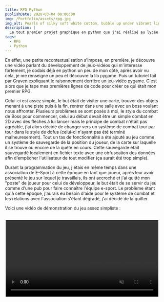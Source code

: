 ```yaml
---
title: RPG Python
publishDate: 2020-03-04 00:00:00
img: /Portfolio/assets/rpg.jpg
img_alt: Pearls of silky soft white cotton, bubble up under vibrant lighting
description: |
  Le tout premier projet graphique en python que j'ai réalisé au lycée.
tags:
  - RPG
  - Python
---
```


En effet, une petite recontextualisation s'impose, en première, je découvre une vidéo parlant du développement de jeux-vidéos qui m'intéresse fortement,
je codais déjà en python un peu de mon côté, après avoir vu cela, je me renseigne un peu et découvre la lib pygame. Puis un tutoriel fait par Graven
expliquant le raisonnement derrière un jeu-vidéo pygame. C'est alors que je tape mes premières lignes de code pour créer ce qui était mon premier RPG.

Celui-ci est assez simple, le but était de visiter une carte, trouver des objets menant à une piste puis à la fin, rentrer dans une salle avec un boss
voulant nous affronter. Plusieurs problèmes se sont posés à moi, le style du combat de Boss pour commencer, celui au début devait être un simple combat
en 2D avec des flèches à lui lancer mais le principe de combat n'était pas agréable, j'ai alors décidé de changer vers un système de combat tour par tour
dans le style de dofus (celui-ci n'ayant pas été terminé malheuresement). Tout un tas de fonctionnalité a été ajouté au jeu comme un système de sauvegarde
de la position du joueur, de la carte sur laquelle il se trouve ou encore de la quête en cours. Cette sauvegarde était sauvegardé localement en fichier texte
avec une obfuscation des données afin d'empêcher l'utilisateur de tout modifier (ça aurait été trop simple).

Durant la programmation du jeu, j'étais en même temps dans une association de E-Sport à cette époque en tant que joueur, après leur avoir présenté le jeu sur
lequel je travaillais, ils ont accroché et j'ai quitté mon "poste" de joueur pour celui de développeur, le but était de se servir du jeu comme d'une pub pour
faire connaître l'équipe e-sport. Le problème étant qu'à cette époque, j'aurais eu besoin d'aide pour le système de combat et les relations avec l'association
s'étant dégradé, j'ai décidé de la quitter.

Voici une vidéo de démonstration du jeu assez simpliste :

<br>

<center>
  <video controls width = "500" muted = "False">
    <source src="/Portfolio/assets/rpjtek_video.mp4", type="video/mp4">
    <source src="/Portfolio/assets/rpjtek_video.webm", type="video/webm">
  </video>
</center>
